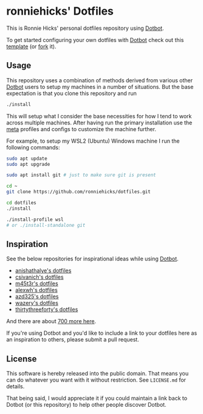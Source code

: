 ronniehicks' Dotfiles
========================

This is Ronnie Hicks' personal dotfiles repository using [Dotbot][dotbot].

To get started configuring your own dotfiles with [Dotbot][dotbot] check out this [template][template] (or [fork][fork] it).

Usage
-----------

This repository uses a combination of methods derived from various other [Dotbot][dotbot] users to setup my machines in a number of situations. But the base expectation is that you clone this repository and run

```sh
./install
```

This will setup what I consider the base necessities for how I tend to work across multiple machines. After having run the primary installation use the [meta][meta] profiles and configs to customize the machine further.

For example, to setup my WSL2 (Ubuntu) Windows machine I run the following commands:

```sh
sudo apt update
sudo apt upgrade

sudo apt install git # just to make sure git is present

cd ~
git clone https://github.com/ronniehicks/dotfiles.git

cd dotfiles
./install

./install-profile wsl
# or ./install-standalone git
```

Inspiration
-----------

See the below repositories for inspirational ideas while using [Dotbot][dotbot].

* [anishathalye's dotfiles][anishathalye_dotfiles]
* [csivanich's dotfiles][csivanich_dotfiles]
* [m45t3r's dotfiles][m45t3r_dotfiles]
* [alexwh's dotfiles][alexwh_dotfiles]
* [azd325's dotfiles][azd325_dotfiles]
* [wazery's dotfiles][wazery_dotfiles]
* [thirtythreeforty's dotfiles][thirtythreeforty_dotfiles]

And there are about [700 more here][dotbot-users].

If you're using Dotbot and you'd like to include a link to your dotfiles here
as an inspiration to others, please submit a pull request.

License
-------

This software is hereby released into the public domain. That means you can do
whatever you want with it without restriction. See `LICENSE.md` for details.

That being said, I would appreciate it if you could maintain a link back to
Dotbot (or this repository) to help other people discover Dotbot.

[dotbot]: https://github.com/anishathalye/dotbot
[fork]: https://github.com/anishathalye/dotfiles_template/fork
[template]: https://github.com/anishathalye/dotfiles_template/generate
[anishathalye_dotfiles]: https://github.com/anishathalye/dotfiles
[csivanich_dotfiles]: https://github.com/csivanich/dotfiles
[m45t3r_dotfiles]: https://github.com/m45t3r/dotfiles
[alexwh_dotfiles]: https://github.com/alexwh/dotfiles
[azd325_dotfiles]: https://github.com/Azd325/dotfiles
[wazery_dotfiles]: https://github.com/wazery/dotfiles
[thirtythreeforty_dotfiles]: https://github.com/thirtythreeforty/dotfiles
[dotbot-users]: https://github.com/anishathalye/dotbot/wiki/Users
[meta]: /meta/
